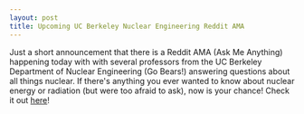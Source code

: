 ```yaml
---
layout: post
title: Upcoming UC Berkeley Nuclear Engineering Reddit AMA
---
```


Just a short announcement that there is a Reddit AMA (Ask Me Anything)
happening today with with several professors from the UC Berkeley
Department of Nuclear Engineering (Go Bears!) answering questions about
all things nuclear. If there's anything you ever wanted to know about
nuclear energy or radiation (but were too afraid to ask), now is your
chance! Check it out
[here](http://www.reddit.com/r/science/comments/20b7v9/science_ama_series_were_professors_in_the/)!
